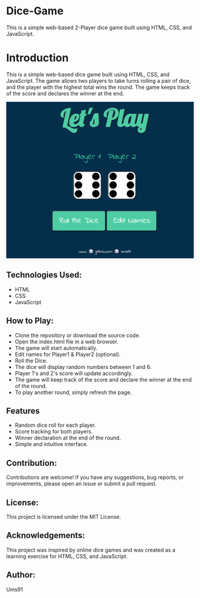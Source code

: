# Dice-Game
This is a simple web-based 2-Player dice game built using HTML, CSS, and JavaScript.
<h1> Introduction </h1>
<p>This is a simple web-based dice game built using HTML, CSS, and JavaScript. The game allows two players to take turns rolling a pair of dice, and the player with the highest total wins the round. The game keeps track of the score and declares the winner at the end.
</p>
<centre><img src="diceSS.png" alt="Screenshot of the dice-game"></centre>
<h2> Technologies Used: </h2>
<ul> 
<li>HTML</li>
<li>CSS</li>
<li>JavaScript</li>
</ul>
<h2>How to Play:</h2>
<ul> 
<li>Clone the repository or download the source code.</li>
<li>Open the index.html file in a web browser.</li>
<li>The game will start automatically.</li>
<li>Edit names for Player1 & Player2 (optional).</li>
<li>Roll the Dice.</li> 
<li>The dice will display random numbers between 1 and 6.</li>
<li>Player 1's and 2's score will update accordingly.</li>
<li>The game will keep track of the score and declare the winner at the end of the round.</li>
<li>To play another round, simply refresh the page.</li>
</ul>
<h2> Features</h2>
<ul>
  
<li>Random dice roll for each player.</li>
<li>Score tracking for both players.</li>
<li>Winner declaration at the end of the round.</li>
<li>Simple and intuitive interface.</li>
</ul>

<h2>Contribution:</h2>
<p> Contributions are welcome! If you have any suggestions, bug reports, or improvements, please open an issue or submit a pull request.</p>

<h2>License:</h2>
<p> This project is licensed under the MIT License.</p>

<h2>Acknowledgements:</h2>
<p> This project was inspired by online dice games and was created as a learning exercise for HTML, CSS, and JavaScript.</p>

<h2>Author:</h2>
<p> Ums91</p>
